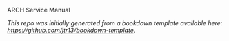 ARCH Service Manual

*This repo was initially generated from a bookdown template available here: https://github.com/jtr13/bookdown-template.*
